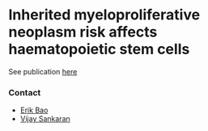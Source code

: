# Inherited myeloproliferative neoplasm risk affects haematopoietic stem cells

See publication [here](https://www.nature.com/articles/s41586-020-2786-7)

### Contact
- [Erik Bao](mailto:ebao@broadinstitute.org)
- [Vijay Sankaran](mailto:sankran@broadinstitute.org)

<br><br>
